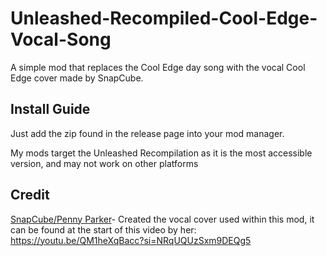 # Unleashed-Recompiled-Cool-Edge-Vocal-Song
A simple mod that replaces the Cool Edge day song with the vocal Cool Edge cover made by SnapCube.

## Install Guide
Just add the zip found in the release page into your mod manager. 

My mods target the Unleashed Recompilation as it is the most accessible version, and may not work on other platforms

## Credit
[SnapCube/Penny Parker](https://www.youtube.com/@SnapCube)- Created the vocal cover used within this mod, it can be found at the start of this video by her: https://youtu.be/QM1heXqBacc?si=NRqUQUzSxm9DEQg5
